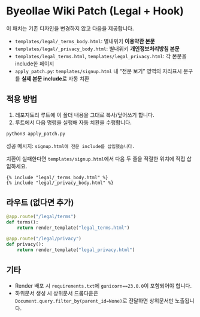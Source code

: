 # Byeollae Wiki Patch (Legal + Hook)

이 패치는 기존 디자인을 변경하지 않고 다음을 제공합니다.

- `templates/legal/_terms_body.html`: 별내위키 **이용약관 본문**
- `templates/legal/_privacy_body.html`: 별내위키 **개인정보처리방침 본문**
- `templates/legal_terms.html`, `templates/legal_privacy.html`: 각 본문을 include한 페이지
- `apply_patch.py`: `templates/signup.html` 내 “전문 보기” 영역의 자리표시 문구를 **실제 본문 include**로 자동 치환

## 적용 방법

1. 레포지토리 루트에 이 폴더 내용을 그대로 복사/덮어쓰기 합니다.
2. 루트에서 다음 명령을 실행해 자동 치환을 수행합니다.

```bash
python3 apply_patch.py
```

성공 메시지: `signup.html에 전문 include를 삽입했습니다.`

치환이 실패한다면 `templates/signup.html`에서 다음 두 줄을 적절한 위치에 직접 삽입하세요.

```jinja2
{% include "legal/_terms_body.html" %}
{% include "legal/_privacy_body.html" %}
```

## 라우트 (없다면 추가)

```python
@app.route("/legal/terms")
def terms():
    return render_template("legal_terms.html")

@app.route("/legal/privacy")
def privacy():
    return render_template("legal_privacy.html")
```

## 기타

- Render 배포 시 `requirements.txt`에 `gunicorn==23.0.0`이 포함되어야 합니다.
- 하위문서 생성 시 상위문서 드롭다운은 `Document.query.filter_by(parent_id=None)`로 전달하면 상위문서만 노출됩니다.
